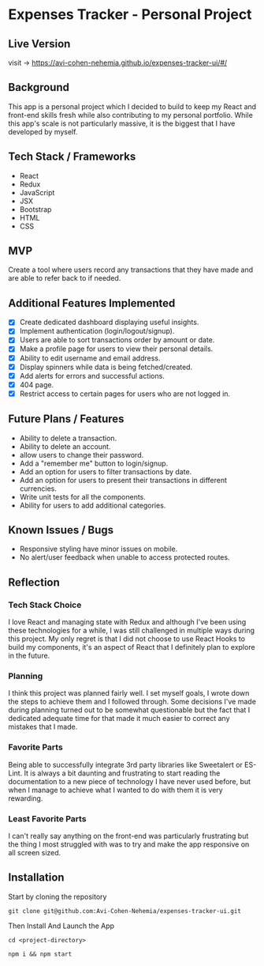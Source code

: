 # Expenses Tracker - Personal Project

## Live Version
visit -> https://avi-cohen-nehemia.github.io/expenses-tracker-ui/#/

## Background
This app is a personal project which I decided to build to keep my React and front-end skills fresh while also contributing to my personal portfolio. While this app's scale is not particularly massive, it is the biggest that I have developed by myself.

## Tech Stack / Frameworks
- React
- Redux
- JavaScript
- JSX
- Bootstrap
- HTML
- CSS


## MVP
Create a tool where users record any transactions that they have made and are able to refer back to if needed.

## Additional Features Implemented
- [x] Create dedicated dashboard displaying useful insights.
- [x] Implement authentication (login/logout/signup).
- [x] Users are able to sort transactions order by amount or date.
- [x] Make a profile page for users to view their personal details.
- [x] Ability to edit username and email address.
- [x] Display spinners while data is being fetched/created.
- [x] Add alerts for errors and successful actions.
- [x] 404 page.
- [x] Restrict access to certain pages for users who are not logged in.

## Future Plans / Features
- Ability to delete a transaction.
- Ability to delete an account.
- allow users to change their password.
- Add a "remember me" button to login/signup.
- Add an option for users to filter transactions by date.
- Add an option for users to present their transactions in different currencies.
- Write unit tests for all the components.
- Ability for users to add additional categories.

## Known Issues / Bugs
- Responsive styling have minor issues on mobile.
- No alert/user feedback when unable to access protected routes.


## Reflection

### Tech Stack Choice
I love React and managing state with Redux and although I've been using these technologies for a while, I was still challenged in multiple ways during this project. My only regret is that I did not choose to use React Hooks to build my components, it's an aspect of React that I definitely plan to explore in the future.

### Planning
I think this project was planned fairly well. I set myself goals, I wrote down the steps to achieve them and I followed through. Some decisions I've made during planning turned out to be somewhat questionable but the fact that I dedicated adequate time for that made it much easier to correct any mistakes that I made.

### Favorite Parts
Being able to successfully integrate 3rd party libraries like Sweetalert or ES-Lint. It is always a bit daunting and frustrating to start reading the documentation to a new piece of technology I have never used before, but when I manage to achieve what I wanted to do with them it is very rewarding.

### Least Favorite Parts
I can't really say anything on the front-end was particularly frustrating but the thing I most struggled with was to try and make the app responsive on all screen sized.


## Installation 
Start by cloning the repository
```
git clone git@github.com:Avi-Cohen-Nehemia/expenses-tracker-ui.git
```

Then Install And Launch the App
```
cd <project-directory>

npm i && npm start
```